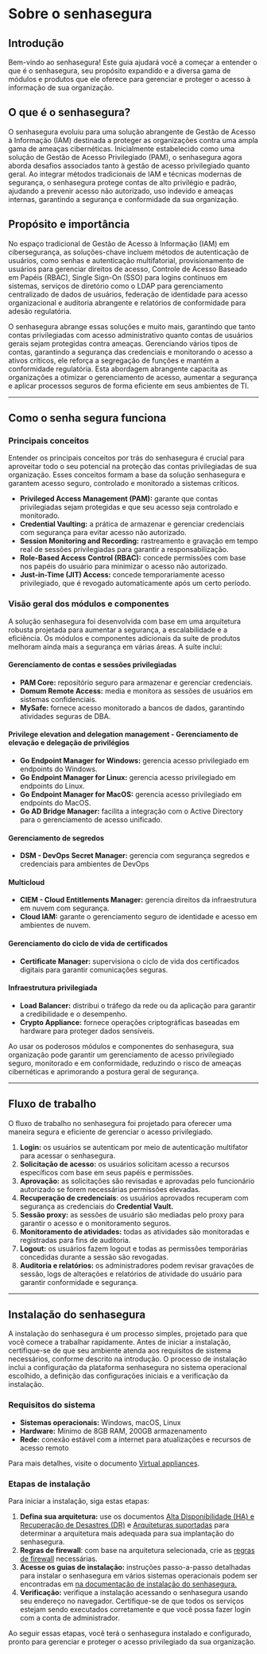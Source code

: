 # Sobre o senhasegura

## **Introdução**

Bem-vindo ao senhasegura! Este guia ajudará você a começar a entender o que é o senhasegura, seu propósito expandido e a diversa gama de módulos e produtos que ele oferece para gerenciar e proteger o acesso à informação de sua organização.

## **O que é o senhasegura?**

O senhasegura evoluiu para uma solução abrangente de Gestão de Acesso à Informação (IAM) destinada a proteger as organizações contra uma ampla gama de ameaças cibernéticas. Inicialmente estabelecido como uma solução de Gestão de Acesso Privilegiado (PAM), o senhasegura agora aborda desafios associados tanto à gestão de acesso privilegiado quanto geral. Ao integrar métodos tradicionais de IAM e técnicas modernas de segurança, o senhasegura protege contas de alto privilégio e padrão, ajudando a prevenir acesso não autorizado, uso indevido e ameaças internas, garantindo a segurança e conformidade da sua organização.

## **Propósito e importância**

No espaço tradicional de Gestão de Acesso à Informação (IAM) em cibersegurança, as soluções-chave incluem métodos de autenticação de usuários, como senhas e autenticação multifatorial, provisionamento de usuários para gerenciar direitos de acesso, Controle de Acesso Baseado em Papéis (RBAC), Single Sign-On (SSO) para logins contínuos em sistemas, serviços de diretório como o LDAP para gerenciamento centralizado de dados de usuários, federação de identidade para acesso organizacional e auditoria abrangente e relatórios de conformidade para adesão regulatória.

O senhasegura abrange essas soluções e muito mais, garantindo que tanto contas privilegiadas com acesso administrativo quanto contas de usuários gerais sejam protegidas contra ameaças. Gerenciando vários tipos de contas, garantindo a segurança das credenciais e monitorando o acesso a ativos críticos, ele reforça a segregação de funções e mantém a conformidade regulatória. Esta abordagem abrangente capacita as organizações a otimizar o gerenciamento de acesso, aumentar a segurança e aplicar processos seguros de forma eficiente em seus ambientes de TI.

---

## **Como o senha segura funciona**

### **Principais conceitos**

Entender os principais conceitos por trás do senhasegura é crucial para aproveitar todo o seu potencial na proteção das contas privilegiadas de sua organização. Esses conceitos formam a base da solução senhasegura e garantem acesso seguro, controlado e monitorado a sistemas críticos.

* **Privileged Access Management (PAM):** garante que contas privilegiadas sejam protegidas e que seu acesso seja controlado e monitorado.
* **Credential Vaulting:** a prática de armazenar e gerenciar credenciais com segurança para evitar acesso não autorizado.
* **Session Monitoring and Recording:** rastreamento e gravação em tempo real de sessões privilegiadas para garantir a responsabilização.
* **Role-Based Access Control (RBAC):** concede permissões com base nos papéis do usuário para minimizar o acesso não autorizado.
* **Just-in-Time (JIT) Access:** concede temporariamente acesso privilegiado, que é revogado automaticamente após um certo período.

### **Visão geral dos módulos e componentes**

A solução senhasegura foi desenvolvida com base em uma arquitetura robusta projetada para aumentar a segurança, a escalabilidade e a eficiência. Os módulos e componentes adicionais da suíte de produtos melhoram ainda mais a segurança em várias áreas. A suíte inclui:

#### **Gerenciamento de contas e sessões privilegiadas**

* **PAM Core:** repositório seguro para armazenar e gerenciar credenciais.
* **Domum Remote Access:** media e monitora as sessões de usuários em sistemas confidenciais.
* **MySafe:** fornece acesso monitorado a bancos de dados, garantindo atividades seguras de DBA.

#### **Privilege elevation and delegation management \- Gerenciamento de elevação e delegação de privilégios**

* **Go Endpoint Manager for Windows:** gerencia acesso privilegiado em endpoints do Windows.
* **Go Endpoint Manager for Linux:** gerencia acesso privilegiado em endpoints do Linux.
* **Go Endpoint Manager for MacOS:** gerencia acesso privilegiado em endpoints do MacOS.
* **Go AD Bridge Manager:** facilita a integração com o Active Directory para o gerenciamento de acesso unificado.

#### **Gerenciamento de segredos**

* **DSM - DevOps Secret Manager:** gerencia com segurança segredos e credenciais para ambientes de DevOps

#### **Multicloud**

* **CIEM \- Cloud Entitlements Manager:** gerencia direitos da infraestrutura em nuvem com segurança.
* **Cloud IAM:** garante o gerenciamento seguro de identidade e acesso em ambientes de nuvem.

#### **Gerenciamento do ciclo de vida de certificados**

* **Certificate Manager:** supervisiona o ciclo de vida dos certificados digitais para garantir comunicações seguras.

#### **Infraestrutura privilegiada**

* **Load Balancer:** distribui o tráfego da rede ou da aplicação para garantir a credibilidade e o desempenho.
* **Crypto Appliance:** fornece operações criptográficas baseadas em hardware para proteger dados sensíveis.

Ao usar os poderosos módulos e componentes do senhasegura, sua organização pode garantir um gerenciamento de acesso privilegiado seguro, monitorado e em conformidade, reduzindo o risco de ameaças cibernéticas e aprimorando a postura geral de segurança.

---

## **Fluxo de trabalho**

O fluxo de trabalho no senhasegura foi projetado para oferecer uma maneira segura e eficiente de gerenciar o acesso privilegiado.

1. **Login:** os usuários se autenticam por meio de autenticação multifator para acessar o senhasegura.
2. **Solicitação de acesso:** os usuários solicitam acesso a recursos específicos com base em seus papéis e permissões.
3. **Aprovação:** as solicitações são revisadas e aprovadas pelo funcionário autorizado se forem necessárias permissões elevadas.
4. **Recuperação de credenciais**: os usuários aprovados recuperam com segurança as credenciais do **Credential Vault.**
5. **Sessão proxy:** as sessões de usuário são mediadas pelo proxy para garantir o acesso e o monitoramento seguros.
6. **Monitoramento de atividades:** todas as atividades são monitoradas e registradas para fins de auditoria.
7. **Logout:** os usuários fazem logout e todas as permissões temporárias concedidas durante a sessão são revogadas.
8. **Auditoria e relatórios:** os administradores podem revisar gravações de sessão, logs de alterações e relatórios de atividade do usuário para garantir conformidade e segurança.

---

## **Instalação do senhasegura**

A instalação do senhasegura é um processo simples, projetado para que você comece a trabalhar rapidamente. Antes de iniciar a instalação, certifique-se de que seu ambiente atenda aos requisitos de sistema necessários, conforme descrito na introdução. O processo de instalação inclui a configuração da plataforma senhasegura no sistema operacional escolhido, a definição das configurações iniciais e a verificação da instalação.

### **Requisitos do sistema**

* **Sistemas operacionais:** Windows, macOS, Linux
* **Hardware:** Mínimo de 8GB RAM, 200GB armazenamento
* **Rede:** conexão estável com a internet para atualizações e recursos de acesso remoto

Para mais detalhes, visite o documento [Virtual appliances](https://docs.senhasegura.io/v3-33/docs/pt/installation-virtual-appliances).

### **Etapas de instalação**

Para iniciar a instalação, siga estas etapas:

1. **Defina sua arquitetura:** use os documentos [Alta Disponibilidade (HA) e Recuperação de Desastres (DR)](https://docs.senhasegura.io/v3-33/docs/pt/installation-architecture-high-availability-and-disaster-recovery) e [Arquiteturas suportadas](https://docs.senhasegura.io/v3-33/docs/pt/installation-supported-architectures) para determinar a arquitetura mais adequada para sua implantação do senhasegura.
2. **Regras de firewall**: com base na arquitetura selecionada, crie as [regras de firewall](https://docs.senhasegura.io/v3-33/docs/pt/installation-firewall-rules) necessárias.
3. **Acesse os guias de instalação:** instruções passo-a-passo detalhadas para instalar o senhasegura em vários sistemas operacionais podem ser encontradas em [na documentação de instalação do senhasegura.](https://docs.senhasegura.io/v3-33/docs/pt/installation)
4. **Verificação:** verifique a instalação acessando o senhasegura usando seu endereço no navegador. Certifique-se de que todos os serviços estejam sendo executados corretamente e que você possa fazer login com a conta de administrador.

Ao seguir essas etapas, você terá o senhasegura instalado e configurado, pronto para gerenciar e proteger o acesso privilegiado da sua organização.
